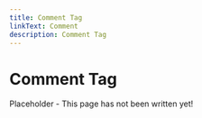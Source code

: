 ```yaml
---
title: Comment Tag
linkText: Comment
description: Comment Tag
---
```


# Comment Tag

Placeholder - This page has not been written yet!
